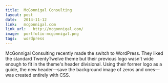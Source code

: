 ```yaml
---
title:	McGonnigal Consulting
layout:	post
date:	2014-11-12
link:	mcgonnigal.com
link_url:	http://mcgonnigal.com/
image:	portfolio-mcgonnigal.png
tags:	wordpress
---
```

McGonnigal Consulting recently made the switch to WordPress. They liked the standard TwentyTwelve theme but their previous logo wasn't wide enough to fit in the theme's header divisional. Using their former logo as a guide, the new header—save the background image of zeros and ones—was created entirely with CSS.